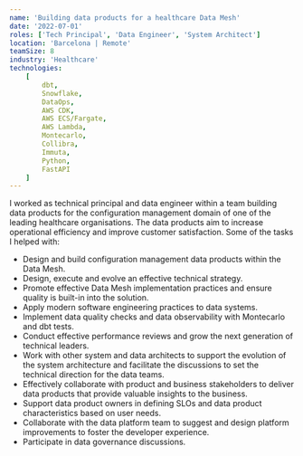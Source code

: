 ```yaml
---
name: 'Building data products for a healthcare Data Mesh'
date: '2022-07-01'
roles: ['Tech Principal', 'Data Engineer', 'System Architect']
location: 'Barcelona | Remote'
teamSize: 8
industry: 'Healthcare'
technologies:
    [
        dbt,
        Snowflake,
        DataOps,
        AWS CDK,
        AWS ECS/Fargate,
        AWS Lambda,
        Montecarlo,
        Collibra,
        Immuta,
        Python,
        FastAPI
    ]
---
```


I worked as technical principal and data engineer within a team building data products for the configuration management domain of one of the leading healthcare organisations. The data products aim to increase operational efficiency and improve customer satisfaction. Some of the tasks I helped with:

- Design and build configuration management data products within the Data Mesh.
- Design, execute and evolve an effective technical strategy.
- Promote effective Data Mesh implementation practices and ensure quality is built-in into the solution.
- Apply modern software engineering practices to data systems.
- Implement data quality checks and data observability with Montecarlo and dbt tests.
- Conduct effective performance reviews and grow the next generation of technical leaders.
- Work with other system and data architects to support the evolution of the system architecture and facilitate the discussions to set the technical direction for the data teams.
- Effectively collaborate with product and business stakeholders to deliver data products that provide valuable insights to the business.
- Support data product owners in defining SLOs and data product characteristics based on user needs.
- Collaborate with the data platform team to suggest and design platform improvements to foster the developer experience.
- Participate in data governance discussions.

